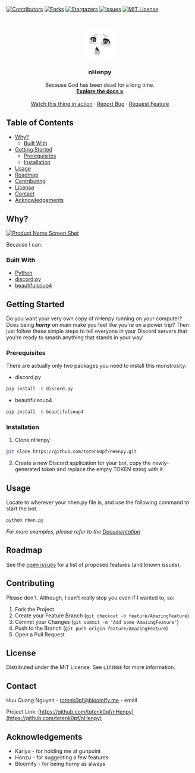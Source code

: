 <!--
*** Thanks for checking out this README Template. If you have a suggestion that would
*** make this better, please fork the nHenpy and create a pull request or simply open
*** an issue with the tag "enhancement".
*** Thanks again! Now go create something AMAZING! :D
***
***
***
*** To avoid retyping too much info. Do a search and replace for the following:
*** totenk0pf, nHenpy, twitter_handle, email
-->





<!-- PROJECT SHIELDS -->
<!--
*** I'm using markdown "reference style" links for readability.
*** Reference links are enclosed in brackets [ ] instead of parentheses ( ).
*** See the bottom of this document for the declaration of the reference variables
*** for contributors-url, forks-url, etc. This is an optional, concise syntax you may use.
*** https://www.markdownguide.org/basic-syntax/#reference-style-links
-->
[![Contributors][contributors-shield]][contributors-url]
[![Forks][forks-shield]][forks-url]
[![Stargazers][stars-shield]][stars-url]
[![Issues][issues-shield]][issues-url]
[![MIT License][license-shield]][license-url]



<!-- PROJECT LOGO -->
<br />
<p align="center">
  <a href="https://github.com/totenk0pf/nHenpy">
    <img src="images/ahegao.jpg" alt="Logo" width="80" height="80">
  </a>

  <h3 align="center">nHenpy</h3>

  <p align="center">
    Because God has been dead for a long time.
    <br />
    <a href="https://github.com/totenk0pf/nHenpy"><strong>Explore the docs »</strong></a>
    <br />
    <br />
    <a href="https://github.com/totenk0pf/nHenpy">Watch this thing in action</a>
    ·
    <a href="https://github.com/totenk0pf/nHenpy/issues">Report Bug</a>
    ·
    <a href="https://github.com/totenk0pf/nHenpy/issues">Request Feature</a>
  </p>
</p>



<!-- TABLE OF CONTENTS -->
## Table of Contents

* [Why?](#why)
  * [Built With](#built-with)
* [Getting Started](#getting-started)
  * [Prerequisites](#prerequisites)
  * [Installation](#installation)
* [Usage](#usage)
* [Roadmap](#roadmap)
* [Contributing](#contributing)
* [License](#license)
* [Contact](#contact)
* [Acknowledgements](#acknowledgements)



<!-- ABOUT THE PROJECT -->
## Why?

[![Product Name Screen Shot][product-screenshot]](https://example.com)

Because I can.


### Built With

* [Python](https://python.org)
* [discord.py](https://pypi.org/project/discord.py/)
* [beautifulsoup4](https://pypi.org/project/beautifulsoup4/)



<!-- GETTING STARTED -->
## Getting Started

Do you want your very own copy of nHenpy running on your computer? Does being _**horny**_ on main make you feel like you're on a power trip? Then just follow these simple steps to tell everyone in your Discord servers that you're ready to smash anything that stands in your way!

### Prerequisites

There are actually only two packages you need to install this monstrosity:
* discord.py
```sh
pip install -U discord.py
```
* beautifulsoup4
```sh
pip install -U beautifulsoup4
```

### Installation
 
1. Clone nHenpy
```sh
git clone https://github.com/totenk0pf/nHenpy.git
```
2. Create a new Discord application for your bot, copy the newly-generated token and replace the empty TOKEN string with it.



<!-- USAGE EXAMPLES -->
## Usage

Locate to wherever your nhen.py file is, and use the following command to start the bot.
```sh
python nhen.py
```

_For more examples, please refer to the [Documentation](https://example.com)_



<!-- ROADMAP -->
## Roadmap

See the [open issues](https://github.com/totenk0pf/nHenpy/issues) for a list of proposed features (and known issues).



<!-- CONTRIBUTING -->
## Contributing

Please don't. Although, I can't really stop you even if I wanted to, so:

1. Fork the Project
2. Create your Feature Branch (`git checkout -b feature/AmazingFeature`)
3. Commit your Changes (`git commit -m 'Add some AmazingFeature'`)
4. Push to the Branch (`git push origin feature/AmazingFeature`)
5. Open a Pull Request



<!-- LICENSE -->
## License

Distributed under the MIT License. See `LICENSE` for more information.



<!-- CONTACT -->
## Contact

Huu Quang Nguyen - [totenk0pf@bloomify.me](mailto:totenk0pf@bloomify.me) - email

Project Link: [https://github.com/totenk0pf/nHenpy](https://github.com/totenk0pf/nHenpy)



<!-- ACKNOWLEDGEMENTS -->
## Acknowledgements

* Kariya - for holding me at gunpoint
* Honzu - for suggesting a few features
* Bloomify - for being horny as always





<!-- MARKDOWN LINKS & IMAGES -->
<!-- https://www.markdownguide.org/basic-syntax/#reference-style-links -->
[contributors-shield]: https://img.shields.io/github/contributors/totenk0pf/nHenpy
[contributors-url]: https://github.com/totenk0pf/nHenpy/graphs/contributors
[forks-shield]: https://img.shields.io/github/forks/totenk0pf/nHenpy
[forks-url]: https://github.com/totenk0pf/nHenpy/network/members
[stars-shield]: 	https://img.shields.io/github/stars/totenk0pf/nHenpy
[stars-url]: https://github.com/totenk0pf/nHenpy/stargazers
[issues-shield]: https://img.shields.io/github/issues/totenk0pf/nHenpy
[issues-url]: https://github.com/totenk0pf/nHenpy/issues
[license-shield]: https://img.shields.io/github/license/totenk0pf/nHenpy
[license-url]: https://github.com/totenk0pf/nHenpy/blob/master/LICENSE.txt
[product-screenshot]: https://cdn.bloomify.me/rLrCi.png
